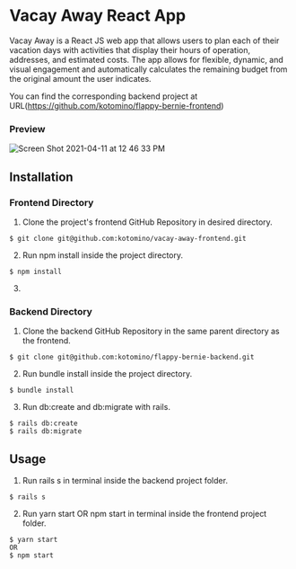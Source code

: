 # Vacay Away React App

Vacay Away is a React JS web app that allows users to plan each of their vacation days with activities that display their hours of operation, addresses, and estimated costs. The app allows for flexible, dynamic, and visual engagement and automatically calculates the remaining budget from the original amount the user indicates. 


You can find the corresponding backend project at URL(https://github.com/kotomino/flappy-bernie-frontend)

### Preview

![Screen Shot 2021-04-11 at 12 46 33 PM](https://user-images.githubusercontent.com/73256077/114313511-cab41880-9ac4-11eb-9f67-99002db33210.png)


## Installation
### Frontend Directory
1. Clone the project's frontend GitHub Repository in desired directory.
```
$ git clone git@github.com:kotomino/vacay-away-frontend.git
```
2. Run npm install inside the project directory.
``` 
$ npm install
```
3. 
 
### Backend Directory
 1. Clone the backend GitHub Repository in the same parent directory as the frontend.
 ```
 $ git clone git@github.com:kotomino/flappy-bernie-backend.git
 ```
2. Run bundle install inside the project directory.
``` 
$ bundle install
```
3. Run db:create and db:migrate with rails.
```
$ rails db:create
$ rails db:migrate
```

## Usage
1. Run rails s in terminal inside the backend project folder.
```
$ rails s
```
2. Run yarn start OR npm start in terminal inside the frontend project folder.

```
$ yarn start
OR
$ npm start
```
